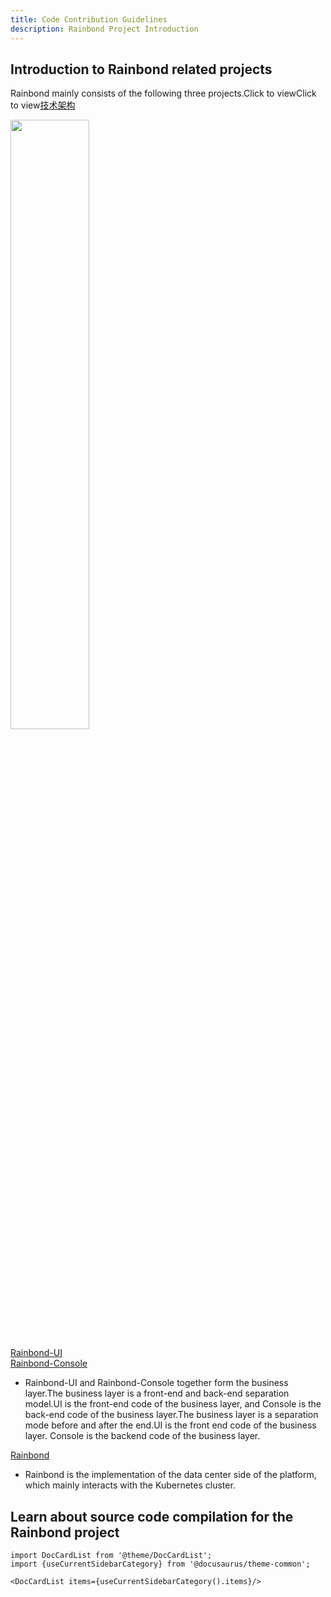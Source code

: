 ```yaml
---
title: Code Contribution Guidelines
description: Rainbond Project Introduction
---
```


## Introduction to Rainbond related projects

Rainbond mainly consists of the following three projects.Click to viewClick to view[技术架构](/docs/quick-start/archive)

<img src="https://grstatic.oss-cn-shanghai.aliyuncs.com/docs/5.5/quick-start/rainbond-compile-architecture.png" width="50%" />

[Rainbond-UI](https://github.com/goodrain/rainbond-ui)\
[Rainbond-Console](https://github.com/foodrain/rainbond-console)

- Rainbond-UI and Rainbond-Console together form the business layer.The business layer is a front-end and back-end separation model.UI is the front-end code of the business layer, and Console is the back-end code of the business layer.The business layer is a separation mode before and after the end.UI is the front end code of the business layer. Console is the backend code of the business layer.

[Rainbond](https://github.com/goodrain/rainbond-console)

- Rainbond is the implementation of the data center side of the platform, which mainly interacts with the Kubernetes cluster.

## Learn about source code compilation for the Rainbond project

```mdx-code-block
import DocCardList from '@theme/DocCardList';
import {useCurrentSidebarCategory} from '@docusaurus/theme-common';

<DocCardList items={useCurrentSidebarCategory().items}/>
```
